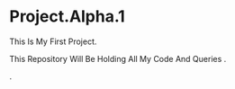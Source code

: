 # Project.Alpha.1

This Is My First Project.

This Repository Will Be Holding All My Code And Queries .

.
